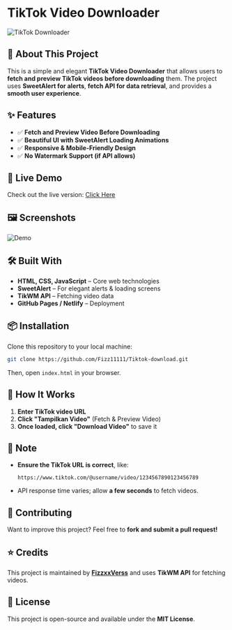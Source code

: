 # TikTok Video Downloader

![TikTok Downloader](https://readme-typing-svg.herokuapp.com?font=Fira+Code&pause=1000&color=007BFF&width=435&lines=TikTok+Video+Downloader;Fast+and+Easy+to+Use!;No+Watermark+Support!;Built+with+SweetAlert+and+API)

## 📌 About This Project
This is a simple and elegant **TikTok Video Downloader** that allows users to **fetch and preview TikTok videos before downloading** them. The project uses **SweetAlert for alerts**, **fetch API for data retrieval**, and provides a **smooth user experience**.

## ✨ Features
- ✅ **Fetch and Preview Video Before Downloading**
- ✅ **Beautiful UI with SweetAlert Loading Animations**
- ✅ **Responsive & Mobile-Friendly Design**
- ✅ **No Watermark Support (if API allows)**

## 🚀 Live Demo
Check out the live version: [Click Here](https://your-demo-link.com)

## 🖼️ Screenshots
![Demo](https://via.placeholder.com/800x400?text=TikTok+Downloader+Preview)

## 🛠️ Built With
- **HTML, CSS, JavaScript** – Core web technologies
- **SweetAlert** – For elegant alerts & loading screens
- **TikWM API** – Fetching video data
- **GitHub Pages / Netlify** – Deployment

## 📦 Installation
Clone this repository to your local machine:

```bash
git clone https://github.com/Fizz11111/Tiktok-download.git
```

Then, open `index.html` in your browser.

## 🎥 How It Works
1. **Enter TikTok video URL**
2. **Click "Tampilkan Video"** (Fetch & Preview Video)
3. **Once loaded, click "Download Video"** to save it

## 📌 Note
- **Ensure the TikTok URL is correct**, like:
  ```
  https://www.tiktok.com/@username/video/1234567890123456789
  ```
- API response time varies; allow **a few seconds** to fetch videos.

## 🤝 Contributing
Want to improve this project? Feel free to **fork and submit a pull request!**

## ⭐ Credits
This project is maintained by **[FizzxxVerss](https://github.com/fizz11111)** and uses **TikWM API** for fetching videos.

## 📜 License
This project is open-source and available under the **MIT License**.
